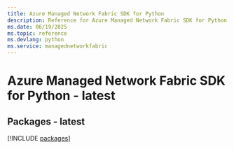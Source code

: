 ```yaml
---
title: Azure Managed Network Fabric SDK for Python
description: Reference for Azure Managed Network Fabric SDK for Python
ms.date: 06/19/2025
ms.topic: reference
ms.devlang: python
ms.service: managednetworkfabric
---
```

# Azure Managed Network Fabric SDK for Python - latest
## Packages - latest
[!INCLUDE [packages](managed-network-fabric-index.md)]